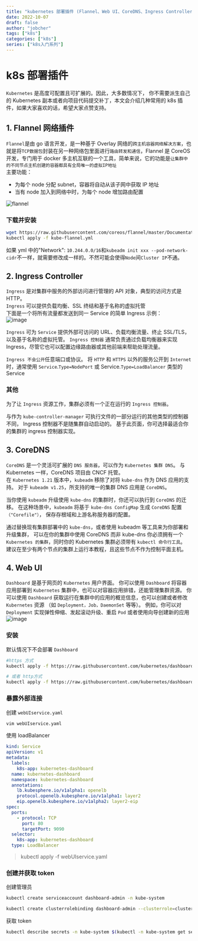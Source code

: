 ```yaml
---
title: "kubernetes 部署插件 (Flannel、Web UI、CoreDNS、Ingress Controller)"
date: 2022-10-07
draft: false
author: "jobcher"
tags: ["k8s"]
categories: ["k8s"]
series: ["k8s入门系列"]
---
```


# k8s 部署插件

`Kubernetes` 是高度可配置且可扩展的。因此，大多数情况下， 你不需要派生自己的 Kubernetes 副本或者向项目代码提交补丁，本文会介绍几种常用的 k8s 插件，如果大家喜欢的话，希望大家点赞支持。

## 1. Flannel 网络插件

`Flannel`是由 go 语言开发，是一种基于 Overlay 网络的`跨主机容器网络解决方案`，也就是将`TCP数据包`封装在另一种网络包里面进行`路由转发和通信`，Flannel 是 CoreOS 开发，专门用于 docker 多主机互联的一个工具，简单来说，它的功能是`让集群中的不同节点主机创建的容器都具有全局唯一的虚拟IP地址`  
主要功能：

- 为每个 node 分配 subnet，容器将自动从该子网中获取 IP 地址
- 当有 node 加入到网络中时，为每个 node 增加路由配置

![flannel](/images/flannel-networking.png)

### 下载并安装

```sh
wget https://raw.githubusercontent.com/coreos/flannel/master/Documentation/kube-flannel.yml
kubectl apply -f kube-flannel.yml
```

如果 yml 中的"Network": `10.244.0.0/16`和`kubeadm init xxx --pod-network-cidr`不一样，就需要修改成一样的。不然可能会使得`Node`间`Cluster IP`不通。

## 2. Ingress Controller

`Ingress` 是对集群中服务的外部访问进行管理的 API 对象，典型的访问方式是 HTTP。  
`Ingress` 可以提供负载均衡、SSL 终结和基于名称的虚拟托管  
下面是一个将所有流量都发送到同一 Service 的简单 Ingress 示例：  
![image](/images/ingress.svg)

`Ingress` 可为 `Service` 提供外部可访问的 URL、负载均衡流量、终止 SSL/TLS，以及基于名称的虚拟托管。 `Ingress 控制器` 通常负责通过负载均衡器来实现 Ingress，尽管它也可以配置边缘路由器或其他前端来帮助处理流量。

`Ingress 不会公开`任意端口或协议。 将 `HTTP` 和 `HTTPS` 以外的服务公开到 `Internet` 时，通常使用 `Service`.`Type=NodePort` 或 Service.`Type=LoadBalancer` 类型的 Service

### 其他

为了让 `Ingress` 资源工作，集群必须有一个正在运行的 `Ingress 控制器`。

与作为 `kube-controller-manager` 可执行文件的一部分运行的其他类型的控制器不同， Ingress 控制器不是随集群自动启动的。 基于此页面，你可选择最适合你的集群的 ingress 控制器实现。

## 3. CoreDNS

`CoreDNS` 是一个灵活可扩展的 `DNS 服务器`，可以作为 `Kubernetes 集群 DNS`。 与 Kubernetes 一样，CoreDNS 项目由 CNCF 托管。  
在 `Kubernetes 1.21` 版本中，`kubeadm` 移除了对将 `kube-dns` 作为 DNS 应用的支持。 对于 `kubeadm v1.25`，所支持的唯一的集群 DNS 应用是 `CoreDNS`。

当你使用 `kubeadm` 升级使用 `kube-dns` 的集群时，你还可以执行到 `CoreDNS` 的迁移。 在这种场景中，`kubeadm` 将基于 `kube-dns ConfigMap` 生成 `CoreDNS` 配置`（"Corefile"）`， 保存存根域和上游名称服务器的配置。

通过替换现有集群部署中的 `kube-dns`，或者使用 kubeadm 等工具来为你部署和升级集群， 可以在你的集群中使用 CoreDNS 而非 kube-dns
你必须拥有一个 `Kubernetes 的集群`，同时你的 Kubernetes 集群必须带有 `kubectl 命令行工具`。 建议在至少有两个节点的集群上运行本教程，且这些节点不作为控制平面主机。

## 4. Web UI

`Dashboard` 是基于网页的 `Kubernetes` 用户界面。 你可以使用 `Dashboard` 将容器应用部署到 `Kubernetes` 集群中，也可以对容器应用排错，还能管理集群资源。 你可以使用 `Dashboard` 获取运行在集群中的应用的概览信息，也可以创建或者修改 `Kubernetes` 资源 （如 `Deployment，Job，DaemonSet` 等等）。 例如，你可以对 `Deployment` 实现弹性伸缩、发起滚动升级、重启 `Pod` 或者使用向导创建新的应用  
![image](/images/ui-dashboard.png)

### 安装

默认情况下不会部署 `Dashboard`

```sh
#https 方式
kubectl apply -f https://raw.githubusercontent.com/kubernetes/dashboard/v2.6.1/aio/deploy/recommended.yaml

# 或者 http方式
kubectl apply -f https://raw.githubusercontent.com/kubernetes/dashboard/v2.6.1/aio/deploy/alternative.yaml
```

### 暴露外部连接

创建 `webUIservice.yaml`

```sh
vim webUIservice.yaml
```

使用 loadBalancer

```yaml
kind: Service
apiVersion: v1
metadata:
  labels:
    k8s-app: kubernetes-dashboard
  name: kubernetes-dashboard
  namespace: kubernetes-dashboard
  annotations:
    lb.kubesphere.io/v1alpha1: openelb
    protocol.openelb.kubesphere.io/v1alpha1: layer2
    eip.openelb.kubesphere.io/v1alpha2: layer2-eip
spec:
  ports:
    - protocol: TCP
      port: 80
      targetPort: 9090
  selector:
    k8s-app: kubernetes-dashboard
  type: LoadBalancer
```

> kubectl apply -f webUIservice.yaml

### 创建并获取 token

创建管理员

```sh
kubectl create serviceaccount dashboard-admin -n kube-system
```

```sh
kubectl create clusterrolebinding dashboard-admin --clusterrole=cluster-admin --serviceaccount=kube-system:dashboard-admin
```

获取 token

```sh
kubectl describe secrets -n kube-system $(kubectl -n kube-system get secret | grep dashboard-admin | awk '{print $1}')
```

